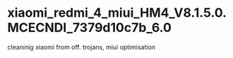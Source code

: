 # xiaomi_redmi_4_miui_HM4_V8.1.5.0.MCECNDI_7379d10c7b_6.0
cleaninig xiaomi from off. trojans, miui optimisation

